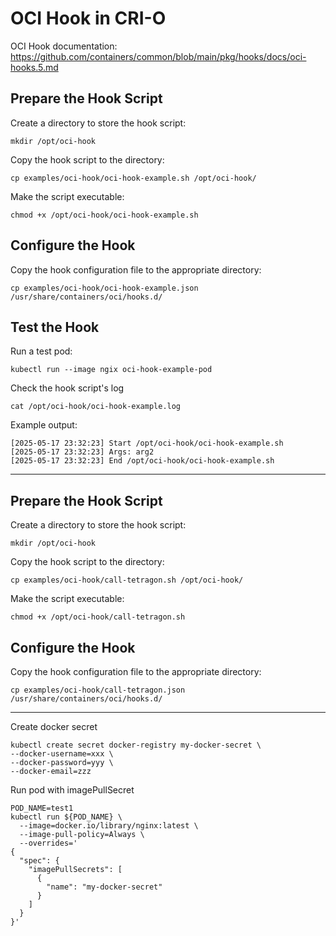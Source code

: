 # OCI Hook in CRI-O

OCI Hook documentation:
https://github.com/containers/common/blob/main/pkg/hooks/docs/oci-hooks.5.md

## Prepare the Hook Script
Create a directory to store the hook script:
```
mkdir /opt/oci-hook
```

Copy the hook script to the directory:
```
cp examples/oci-hook/oci-hook-example.sh /opt/oci-hook/
```

Make the script executable:
```
chmod +x /opt/oci-hook/oci-hook-example.sh
```

## Configure the Hook

Copy the hook configuration file to the appropriate directory:
```
cp examples/oci-hook/oci-hook-example.json /usr/share/containers/oci/hooks.d/
```

## Test the Hook
Run a test pod:
```
kubectl run --image ngix oci-hook-example-pod
```

Check the hook script's log
```
cat /opt/oci-hook/oci-hook-example.log
```

Example output:
```
[2025-05-17 23:32:23] Start /opt/oci-hook/oci-hook-example.sh
[2025-05-17 23:32:23] Args: arg2
[2025-05-17 23:32:23] End /opt/oci-hook/oci-hook-example.sh
```

---
## Prepare the Hook Script
Create a directory to store the hook script:
```
mkdir /opt/oci-hook
```

Copy the hook script to the directory:
```
cp examples/oci-hook/call-tetragon.sh /opt/oci-hook/
```

Make the script executable:
```
chmod +x /opt/oci-hook/call-tetragon.sh
```

## Configure the Hook

Copy the hook configuration file to the appropriate directory:
```
cp examples/oci-hook/call-tetragon.json /usr/share/containers/oci/hooks.d/
```


---
Create docker secret
```
kubectl create secret docker-registry my-docker-secret \
--docker-username=xxx \
--docker-password=yyy \
--docker-email=zzz
```

Run pod with imagePullSecret
```
POD_NAME=test1
kubectl run ${POD_NAME} \
  --image=docker.io/library/nginx:latest \
  --image-pull-policy=Always \
  --overrides='
{
  "spec": {
    "imagePullSecrets": [
      {
        "name": "my-docker-secret"
      }
    ]
  }
}'
```
